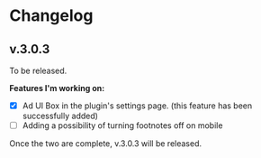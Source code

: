 # Changelog

## v.3.0.3 

To be released.

**Features I'm working on:**

- [x] Ad UI Box in the plugin's settings page. (this feature has been successfully added)
- [ ] Adding a possibility of turning footnotes off on mobile

Once the two are complete, v.3.0.3 will be released.
